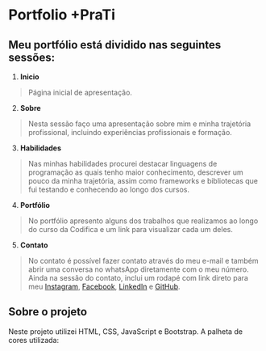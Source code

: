# Portfolio +PraTi

## Meu portfólio está dividido nas seguintes sessões:
1) __Inicio__
>Página inicial de apresentação.

2) __Sobre__
>Nesta sessão faço uma apresentação sobre mim e minha trajetória profissional, incluindo experiências profissionais e formação.

3) __Habilidades__
>Nas minhas habilidades procurei destacar linguagens de programação as quais tenho maior conhecimento, descrever
>um pouco da minha trajetória, assim como frameworks e bibliotecas que fui testando e conhecendo ao longo dos cursos.

4) __Portfólio__
>No portfólio apresento alguns dos trabalhos que realizamos ao longo do curso da Codifica e um link para visualizar cada um deles.

5) __Contato__
> No contato é possível fazer contato através do meu e-mail e também abrir uma conversa no whatsApp diretamente com o meu número.
> Ainda na sessão do contato, inclui um rodapé com link direto para meu [Instagram](https://www.instagram.com/luizfernando.angeli/), [Facebook](https://www.facebook.com/luizfernando.angeli/), [LinkedIn](https://www.linkedin.com/in/luiz-fernando-angeli/) e [GitHub](https://github.com/fernando-angeli/).

## Sobre o projeto
Neste projeto utilizei HTML, CSS, JavaScript e Bootstrap.
A palheta de cores utilizada:
